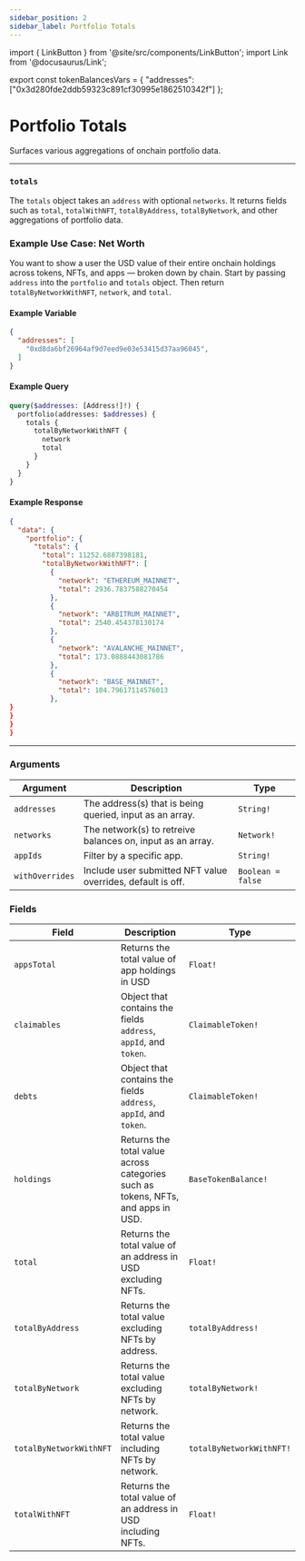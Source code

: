 ```yaml
---
sidebar_position: 2
sidebar_label: Portfolio Totals
---
```


import { LinkButton } from '@site/src/components/LinkButton';
import Link from '@docusaurus/Link';

export const tokenBalancesVars = {
  "addresses": ["0x3d280fde2ddb59323c891cf30995e1862510342f"]
};

# Portfolio Totals 

Surfaces various aggregations of onchain portfolio data.

---


### `totals`

The `totals` object takes an `address` with optional `networks`. It returns fields such as `total`, `totalWithNFT`, `totalByAddress`, `totalByNetwork`, and other aggregations of portfolio data.

### Example Use Case: Net Worth

You want to show a user the USD value of their entire onchain holdings across tokens, NFTs, and apps — broken down by chain. Start by passing `address` into the `portfolio` and `totals` object. Then return `totalByNetworkWithNFT`, `network`, and `total`.

#### Example Variable

```json
{
  "addresses": [
    "0xd8da6bf26964af9d7eed9e03e53415d37aa96045",
  ]
}
```

#### Example Query

```graphql
query($addresses: [Address!]!) {
  portfolio(addresses: $addresses) {
    totals {
      totalByNetworkWithNFT {
        network
        total
      }
    }
  }
}
```

#### Example Response

```json
{
  "data": {
    "portfolio": {
      "totals": {
        "total": 11252.6887398181,
        "totalByNetworkWithNFT": [
          {
            "network": "ETHEREUM_MAINNET",
            "total": 2936.7837588270454
          },
          {
            "network": "ARBITRUM_MAINNET",
            "total": 2540.454378130174
          },
          {
            "network": "AVALANCHE_MAINNET",
            "total": 173.0888443081786
          },
          {
            "network": "BASE_MAINNET",
            "total": 104.79617114576013
          },
}
}
}
}

```

<LinkButton href="./sandbox" type="primary" buttonCopy="Try in sandbox" />

---

### Arguments

| Argument      | Description | Type |
| ----------- | ----------- | ----------- |
| `addresses`      | The address(s) that is being queried, input as an array.       | `String!` | 
| `networks`      | The network(s) to retreive balances on, input as an array.      | `Network!` | 
| `appIds`      | Filter by a specific app.       | `String!` | 
| `withOverrides`      | Include user submitted NFT value overrides, default is off.       | `Boolean = false` | 

### Fields

| Field      | Description | Type |
| ----------- | ----------- | ----------- |
| `appsTotal`      | Returns the total value of app holdings in USD      | `Float!`       |
| `claimables`      | Object that contains the fields `address`, `appId`, and `token`.    | `ClaimableToken!` | 
| `debts`      | Object that contains the fields `address`, `appId`, and `token`.       | `ClaimableToken!` | 
| `holdings`      | Returns the total value across categories such as tokens, NFTs, and apps in USD.      | `BaseTokenBalance!` | 
| `total`      | Returns the total value of an address in USD excluding NFTs.      | `Float!` | 
| `totalByAddress`      | Returns the total value excluding NFTs by address.        | `totalByAddress!` | 
| `totalByNetwork`      | Returns the total value excluding NFTs by network.       | `totalByNetwork!` |
| `totalByNetworkWithNFT`      | Returns the total value including NFTs by network.     | `totalByNetworkWithNFT!` | 
| `totalWithNFT`      | Returns the total value of an address in USD including NFTs.      | `Float!` | 
